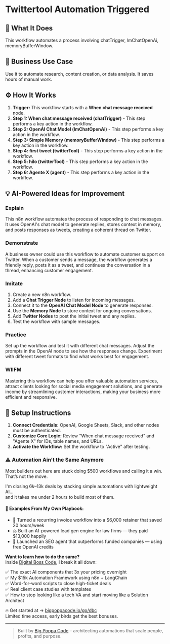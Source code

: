 # Twittertool Automation Triggered

## 🚀 What It Does
This workflow automates a process involving chatTrigger, lmChatOpenAi, memoryBufferWindow.

## 💼 Business Use Case
Use it to automate research, content creation, or data analysis. It saves hours of manual work.

## ⚙️ How It Works
1.  **Trigger:** This workflow starts with a **When chat message received** node.
2. **Step 1: When chat message received (chatTrigger)** - This step performs a key action in the workflow.
3. **Step 2: OpenAI Chat Model (lmChatOpenAi)** - This step performs a key action in the workflow.
4. **Step 3: Simple Memory (memoryBufferWindow)** - This step performs a key action in the workflow.
5. **Step 4: first tweet (twitterTool)** - This step performs a key action in the workflow.
6. **Step 5: hilo (twitterTool)** - This step performs a key action in the workflow.
7. **Step 6: Agente X (agent)** - This step performs a key action in the workflow.

## 💡 AI-Powered Ideas for Improvement
### Explain
This n8n workflow automates the process of responding to chat messages. It uses OpenAI's chat model to generate replies, stores context in memory, and posts responses as tweets, creating a coherent thread on Twitter.

### Demonstrate
A business owner could use this workflow to automate customer support on Twitter. When a customer sends a message, the workflow generates a friendly reply, posts it as a tweet, and continues the conversation in a thread, enhancing customer engagement.

### Imitate
1. Create a new n8n workflow.
2. Add a **Chat Trigger Node** to listen for incoming messages.
3. Connect it to the **OpenAI Chat Model Node** to generate responses.
4. Use the **Memory Node** to store context for ongoing conversations.
5. Add **Twitter Nodes** to post the initial tweet and any replies.
6. Test the workflow with sample messages.

### Practice
Set up the workflow and test it with different chat messages. Adjust the prompts in the OpenAI node to see how the responses change. Experiment with different tweet formats to find what works best for engagement.

### WIIFM
Mastering this workflow can help you offer valuable automation services, attract clients looking for social media engagement solutions, and generate income by streamlining customer interactions, making your business more efficient and responsive.

## 🔧 Setup Instructions
1. **Connect Credentials:** OpenAI, Google Sheets, Slack, and other nodes must be authenticated.
2. **Customize Core Logic:** Review "When chat message received" and "Agente X" for IDs, table names, and URLs.
3. **Activate the Workflow:** Set the workflow to "Active" after testing.

### ⚠️ Automation Ain’t the Same Anymore

Most builders out here are stuck doing $500 workflows and calling it a win.  
That’s not the move.  

I'm closing $6k–$13k deals by stacking simple automations with lightweight AI...  
and it takes me under 2 hours to build most of them.

#### 🧠 Examples From My Own Playbook:
- 🔁 Turned a recurring invoice workflow into a $6,000 retainer that saved 20 hours/week  
- ⚖️ Built an AI-powered lead gen engine for law firms — they paid $13,000 happily  
- 🚀 Launched an SEO agent that outperforms funded companies — using free OpenAI credits  

**Want to learn how to do the same?**  
Inside [Digital Boss Code](https://bigpoppacode.io/go/dbc), I break it all down:

✅ The exact AI components that 3x your pricing overnight  
✅ My $15k Automation Framework using n8n + LangChain  
✅ Word-for-word scripts to close high-ticket deals  
✅ Real client case studies with templates  
✅ How to stop looking like a tech VA and start moving like a Solution Architect  

🔥 Get started at → [bigpoppacode.io/go/dbc](https://bigpoppacode.io/go/dbc)  
Limited time access, early birds get the best bonuses.

---
> Built by [Big Poppa Code](https://bigpoppacode.io) – architecting automations that scale people, profits, and purpose.

